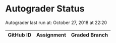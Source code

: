 # Autograder Status
Autograder last run at: October 27, 2018 at 22:20

| GitHub ID | Assignment | Graded Branch |
|-----------|------------|---------------|
